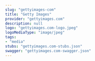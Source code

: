 ```yaml
---
slug: "gettyimages-com"
title: "Getty Images"
provider: "gettyimages.com"
description: null
logo: "gettyimages.com-logo.jpeg"
logoMediaType: "image/jpeg"
tags:
- "media"
stubs: "gettyimages.com-stubs.json"
swagger: "gettyimages.com-swagger.json"
---
```

